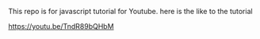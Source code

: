 This repo is for javascript tutorial for Youtube.
here is the like to the tutorial

https://youtu.be/TndR89bQHbM
